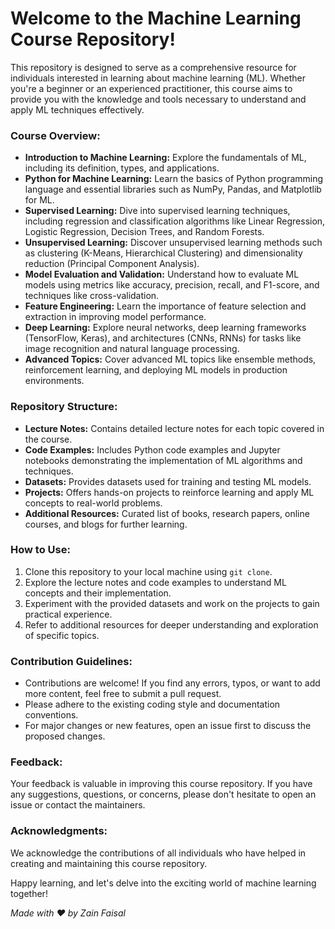 # **Welcome to the Machine Learning Course Repository!**

This repository is designed to serve as a comprehensive resource for individuals interested in learning about machine learning (ML). Whether you're a beginner or an experienced practitioner, this course aims to provide you with the knowledge and tools necessary to understand and apply ML techniques effectively. 

### Course Overview:
- **Introduction to Machine Learning:** Explore the fundamentals of ML, including its definition, types, and applications.
- **Python for Machine Learning:** Learn the basics of Python programming language and essential libraries such as NumPy, Pandas, and Matplotlib for ML.
- **Supervised Learning:** Dive into supervised learning techniques, including regression and classification algorithms like Linear Regression, Logistic Regression, Decision Trees, and Random Forests.
- **Unsupervised Learning:** Discover unsupervised learning methods such as clustering (K-Means, Hierarchical Clustering) and dimensionality reduction (Principal Component Analysis).
- **Model Evaluation and Validation:** Understand how to evaluate ML models using metrics like accuracy, precision, recall, and F1-score, and techniques like cross-validation.
- **Feature Engineering:** Learn the importance of feature selection and extraction in improving model performance.
- **Deep Learning:** Explore neural networks, deep learning frameworks (TensorFlow, Keras), and architectures (CNNs, RNNs) for tasks like image recognition and natural language processing.
- **Advanced Topics:** Cover advanced ML topics like ensemble methods, reinforcement learning, and deploying ML models in production environments.

### Repository Structure:
- **Lecture Notes:** Contains detailed lecture notes for each topic covered in the course.
- **Code Examples:** Includes Python code examples and Jupyter notebooks demonstrating the implementation of ML algorithms and techniques.
- **Datasets:** Provides datasets used for training and testing ML models.
- **Projects:** Offers hands-on projects to reinforce learning and apply ML concepts to real-world problems.
- **Additional Resources:** Curated list of books, research papers, online courses, and blogs for further learning.

### How to Use:
1. Clone this repository to your local machine using `git clone`.
2. Explore the lecture notes and code examples to understand ML concepts and their implementation.
3. Experiment with the provided datasets and work on the projects to gain practical experience.
4. Refer to additional resources for deeper understanding and exploration of specific topics.

### Contribution Guidelines:
- Contributions are welcome! If you find any errors, typos, or want to add more content, feel free to submit a pull request.
- Please adhere to the existing coding style and documentation conventions.
- For major changes or new features, open an issue first to discuss the proposed changes.

### Feedback:
Your feedback is valuable in improving this course repository. If you have any suggestions, questions, or concerns, please don't hesitate to open an issue or contact the maintainers.

### Acknowledgments:
We acknowledge the contributions of all individuals who have helped in creating and maintaining this course repository.

Happy learning, and let's delve into the exciting world of machine learning together!

*Made with ❤️ by Zain Faisal*

